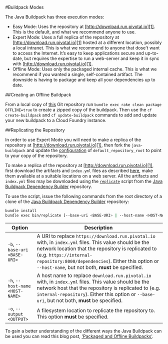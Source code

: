 #Buildpack Modes

The Java Buildpack has three execution modes:

* Easy Mode: Uses the repository at [http://download.run.pivotal.io][1]. This is the default, and what we recommend anyone to use.
* Expert Mode: Uses a full replica of the repository at [http://download.run.pivotal.io][1] hosted at a different location, possibly a local intranet. This is what we recommend to anyone that dose't want to access the Internet. It’s easy to keep applications secure and up-to-date, but requires the expertise to run a web-server and keep it in sync with [http://download.run.pivotal.io][1].
* Offline Mode: Uses only the packaged internal cache. This is what we recommend if you wanted a single, self-contained artifact. The downside is having to package and keep all your dependencies up to date.

##Creating an Offline Buildpack

From a local copy of [this][6] Git repository run `bundle exec rake clean package OFFLINE=true` to create a zipped copy of the buildpack. Then use the `cf create-buildpack` and `cf update-buildpack` commands to add and update your new buildpack to a Cloud Foundry instance.

##Replicating the Repository

In order to use Expert Mode you will need to make a replica of the repository at [http://download.run.pivotal.io][1], then fork the `java-buildpack` and update the [configuration][4] of `default_repository_root` to point to your copy of the repository.

To make a replica of the repository at [http://download.run.pivotal.io][1], first download the artifacts and `index.yml` files as described [here][3], make them available at a suitable locations on a web server. All the artifacts and `index.yml` files may be downloaded using the [`replicate`][5] script from the [Java Buildpack Dependency Builder][3] repository.

To use the script, issue the following commands from the root directory of a clone of the [Java Buildpack Dependency Builder][3] repository:

```bash
bundle install
bundle exec bin/replicate [--base-uri <BASE-URI> | --host-name <HOST-NAME>] --output <OUTPUT>
```

| Option | Description |
| ------ | ----------- |
| `-b`, `--base-uri <BASE-URI>` | A URI to replace `https://download.run.pivotal.io` with, in `index.yml` files.  This value should be the network location that the repository is replicated to (e.g. `https://internal-repository:8000/dependencies`).  Either this option or `--host-name`, but not both, **must** be specified.
| `-h`, `--host-name <HOST-NAME>` | A host name to replace `download.run.pivotal.io` with, in `index.yml` files.  This value should be the network host that the repository is replicated to (e.g. `internal-repository`).  Either this option or `--base-uri`, but not both, **must** be specified.
| `-o`, `--output <OUTPUT>` | A filesystem location to replicate the repository to.  This option **must** be specified.

To gain a better understanding of the different ways the Java Buildpack can be used you can read this blog post, ['Packaged and Offline Buildpacks'][2].

[1]: http://download.run.pivotal.io/
[2]: http://blog.cloudfoundry.org/2014/04/03/packaged-and-offline-buildpacks/
[3]: https://github.com/cloudfoundry/java-buildpack-dependency-builder
[4]: https://github.com/cloudfoundry/java-buildpack/blob/master/config/repository.yml
[5]: https://github.com/cloudfoundry/java-buildpack-dependency-builder/blob/master/bin/replicate
[6]: https://github.com/cloudfoundry/java-buildpack